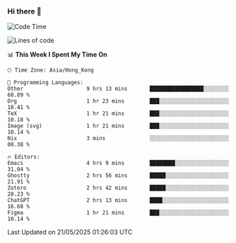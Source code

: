 ### Hi there 👋

<!--
**nicehiro/nicehiro** is a ✨ _special_ ✨ repository because its `README.md` (this file) appears on your GitHub profile.

Here are some ideas to get you started:

- 🔭 I’m currently working on ...
- 🌱 I’m currently learning ...
- 👯 I’m looking to collaborate on ...
- 🤔 I’m looking for help with ...
- 💬 Ask me about ...
- 📫 How to reach me: ...
- 😄 Pronouns: ...
- ⚡ Fun fact: ...
-->

<!--START_SECTION:waka-->
![Code Time](http://img.shields.io/badge/Code%20Time-676%20hrs%208%20mins-blue)

![Lines of code](https://img.shields.io/badge/From%20Hello%20World%20I%27ve%20Written-1.7%20million%20lines%20of%20code-blue)

📊 **This Week I Spent My Time On** 

```text
🕑︎ Time Zone: Asia/Hong_Kong

💬 Programming Languages: 
Other                    9 hrs 13 mins       █████████████████░░░░░░░░   68.89 % 
Org                      1 hr 23 mins        ███░░░░░░░░░░░░░░░░░░░░░░   10.41 % 
TeX                      1 hr 21 mins        ███░░░░░░░░░░░░░░░░░░░░░░   10.18 % 
Image (svg)              1 hr 21 mins        ███░░░░░░░░░░░░░░░░░░░░░░   10.14 % 
Nix                      3 mins              ░░░░░░░░░░░░░░░░░░░░░░░░░   00.38 % 

🔥 Editors: 
Emacs                    4 hrs 9 mins        ████████░░░░░░░░░░░░░░░░░   31.04 % 
Ghostty                  2 hrs 56 mins       █████░░░░░░░░░░░░░░░░░░░░   21.91 % 
Zotero                   2 hrs 42 mins       █████░░░░░░░░░░░░░░░░░░░░   20.23 % 
ChatGPT                  2 hrs 13 mins       ████░░░░░░░░░░░░░░░░░░░░░   16.68 % 
Figma                    1 hr 21 mins        ███░░░░░░░░░░░░░░░░░░░░░░   10.14 % 
```


 Last Updated on 21/05/2025 01:26:03 UTC
<!--END_SECTION:waka-->
